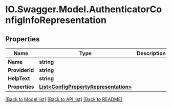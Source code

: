 # IO.Swagger.Model.AuthenticatorConfigInfoRepresentation
## Properties

Name | Type | Description | Notes
------------ | ------------- | ------------- | -------------
**Name** | **string** |  | [optional] 
**ProviderId** | **string** |  | [optional] 
**HelpText** | **string** |  | [optional] 
**Properties** | [**List&lt;ConfigPropertyRepresentation&gt;**](ConfigPropertyRepresentation.md) |  | [optional] 

[[Back to Model list]](../README.md#documentation-for-models) [[Back to API list]](../README.md#documentation-for-api-endpoints) [[Back to README]](../README.md)

